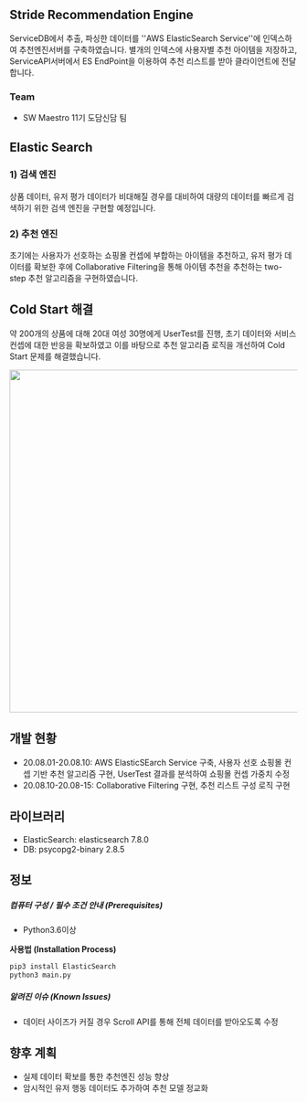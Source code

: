 ## Stride Recommendation Engine

ServiceDB에서 추출, 파싱한 데이터를 ''AWS ElasticSearch Service''에 인덱스하여 추천엔진서버를 구축하였습니다.
별개의 인덱스에 사용자별 추천 아이템을 저장하고, ServiceAPI서버에서 ES EndPoint을 이용하여 추천 리스트를 받아 클라이언트에 전달합니다.


### Team

- SW Maestro 11기 도담신담 팀


## Elastic Search

### 1) 검색 엔진

상품 데이터, 유저 평가 데이터가 비대해질 경우를 대비하여 대량의 데이터를 빠르게 검색하기 위한 검색 엔진을 구현할 예정입니다.

### 2) 추천 엔진

초기에는 사용자가 선호하는 쇼핑몰 컨셉에 부합하는 아이템을 추천하고,
유저 평가 데이터를 확보한 후에 Collaborative Filtering을 통해 아이템 추천을 추천하는 two-step 추천 알고리즘을 구현하였습니다.


## Cold Start 해결

약 200개의 상품에 대해 20대 여성 30명에게 UserTest를 진행,
초기 데이터와 서비스 컨셉에 대한 반응을 확보하였고
이를 바탕으로 추천 알고리즘 로직을 개선하여 Cold Start 문제를 해결했습니다.

<img src="/uploads/a5b32d7975163865dbf3437d7839bd1d/usermaker.png" width=600 />



## 개발 현황

- 20.08.01-20.08.10: AWS ElasticSEarch Service 구축, 사용자 선호 쇼핑몰 컨셉 기반 추천 알고리즘 구현, UserTest 결과를 분석하여 쇼핑몰 컨셉 가중치 수정
- 20.08.10-20.08-15: Collaborative Filtering 구현, 추천 리스트 구성 로직 구현


## 라이브러리
- ElasticSearch: elasticsearch 7.8.0
- DB: psycopg2-binary 2.8.5


## 정보

##### 컴퓨터 구성 / 필수 조건 안내 (Prerequisites)

- Python3.6이상

**사용법 (Installation Process)**

~~~python
pip3 install ElasticSearch
python3 main.py
~~~

##### 알려진 이슈 (Known Issues)

- 데이터 사이즈가 커질 경우 Scroll API를 통해 전체 데이터를 받아오도록 수정

## 향후 계획

- 실제 데이터 확보를 통한 추천엔진 성능 향상
- 암시적인 유저 행동 데이터도 추가하여 추천 모델 정교화

